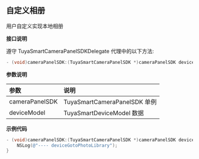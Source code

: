 ## 自定义相册

用户自定义实现本地相册

**接口说明**

遵守  TuyaSmartCameraPanelSDKDelegate 代理中的以下方法:

```objective-c
- (void)cameraPanelSDK:(TuyaSmartCameraPanelSDK *)cameraPanelSDK deviceGotoPhotoLibrary:(TuyaSmartDeviceModel *)deviceModel;
```

**参数说明**

| 参数           | 说明                         |
| :------------- | :--------------------------- |
| cameraPanelSDK | TuyaSmartCameraPanelSDK 单例 |
| deviceModel    | TuyaSmartDeviceModel 数据    |

**示例代码**

```objective-c
- (void)cameraPanelSDK:(TuyaSmartCameraPanelSDK *)cameraPanelSDK deviceGotoPhotoLibrary:(TuyaSmartDeviceModel *)deviceModel {
    NSLog(@"---- deviceGotoPhotoLibrary");
}
```

